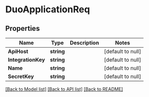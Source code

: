 # DuoApplicationReq

## Properties
Name | Type | Description | Notes
------------ | ------------- | ------------- | -------------
**ApiHost** | **string** |  | [default to null]
**IntegrationKey** | **string** |  | [default to null]
**Name** | **string** |  | [default to null]
**SecretKey** | **string** |  | [default to null]

[[Back to Model list]](../README.md#documentation-for-models) [[Back to API list]](../README.md#documentation-for-api-endpoints) [[Back to README]](../README.md)


